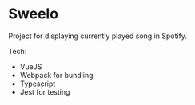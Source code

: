 # Sweelo
Project for displaying currently played song in Spotify.
 
Tech:
- VueJS
- Webpack for bundling
- Typescript
- Jest for testing